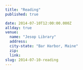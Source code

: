 ```yaml
---
title: "Reading"
published: true

date: 2014-07-10T12:00:00.000Z
allday: true
venue: 
  name: "Jesop Library"
  address:
  city-state: "Bar Harbor, Maine"
  zip:
  link:
slug: 2014-07-10-reading
---
```


